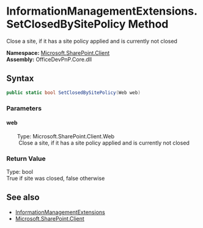 # InformationManagementExtensions.SetClosedBySitePolicy Method  
 Close a site, if it has a site policy applied and is currently not closed   

**Namespace:** [Microsoft.SharePoint.Client](Microsoft.SharePoint.Client.md)  
**Assembly:** OfficeDevPnP.Core.dll  
## Syntax
```C#
public static bool SetClosedBySitePolicy(Web web)
```
### Parameters
#### web  
&emsp;&emsp;Type: Microsoft.SharePoint.Client.Web  
&emsp;&emsp; Close a site, if it has a site policy applied and is currently not closed   

  

### Return Value
Type: bool  
True if site was closed, false otherwise  


## See also
- [InformationManagementExtensions](Microsoft.SharePoint.Client.InformationManagementExtensions.md) 
- [Microsoft.SharePoint.Client](Microsoft.SharePoint.Client.md) 
